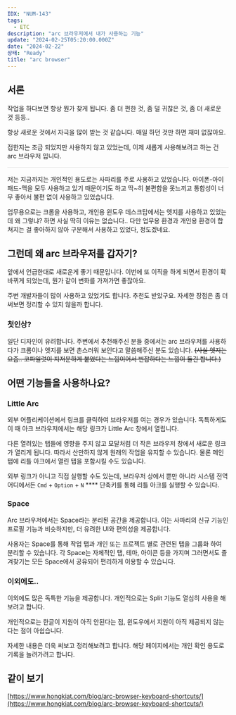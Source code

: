 ```yaml
---
IDX: "NUM-143"
tags:
  - ETC
description: "arc 브라우저에서 내가 사용하는 기능"
update: "2024-02-25T05:20:00.000Z"
date: "2024-02-22"
상태: "Ready"
title: "arc browser"
---
```

## 서론

작업을 하다보면 항상 뭔가 찾게 됩니다. 좀 더 편한 것, 좀 덜 귀찮은 것, 좀 더 새로운 것 등등.. 

항상 새로운 것에서 자극을 많이 받는 것 같습니다. 매일 하던 것만 하면 재미 없잖아요. 

접한지는 조금 되었지만 사용하지 않고 있었는데, 이제 새롭게 사용해보려고 하는 건 arc 브라우저 입니다. 

<hr style="border: none; height: 1px; background-color: #e0e0e0; margin: 16px 0;" />
저는 지금까지는 개인적인 용도로는 사파리를 주로 사용하고 있었습니다. 아이폰-아이패드-맥을 모두 사용하고 있기 때문이기도 하고 딱~히 불편함을 못느끼고 통합성이 너무 좋아서 불편 없이 사용하고 있었습니다. 

업무용으로는 크롬을 사용하고, 개인용 윈도우 데스크탑에서는 엣지를 사용하고 있었는데 왜 그렇냐? 하면 사실 딱히 이유는 없습니다.. 다만 업무용 환경과 개인용 환경이 합쳐지는 걸 좋아하지 않아 구분해서 사용하고 있었다, 정도겠네요. 

## 그런데 왜 arc 브라우저를 갑자기? 

앞에서 언급한대로 새로운게 좋기 때문입니다. 이번에 또 이직을 하게 되면서 환경이 확 바뀌게 되었는데, 뭔가 같이 변화를 가져가면 좋잖아요. 

주변 개발자들이 많이 사용하고 있었기도 합니다. 추천도 받았구요. 자세한 장점은 좀 더 써보면 정리할 수 있지 않을까 합니다. 

### 첫인상?

일단 디자인이 유려합니다. 주변에서 추천해주신 분들 중에서는 arc 브라우저를 사용하다가 크롬이나 엣지를 보면 촌스러워 보인다고 말씀해주신 분도 있습니다. ~~(사실 엣지는 요즘.. 코파일럿이 지저분하게 붙었다는 느낌이어서 번잡하다는 느낌이 들긴 합니다.)~~ 

## 어떤 기능들을 사용하나요? 

### Little Arc

외부 어플리케이션에서 링크를 클릭하여 브라우저를 여는 경우가 있습니다. 독특하게도 이 때 아크 브라우저에서는 해당 링크가 Little Arc 창에서 열립니다. 

다른 열려있는 탭들에 영향을 주지 않고 모달처럼 더 작은 브라우저 창에서 새로운 링크가 열리게 됩니다. 따라서 산만하지 않게 원래의 작업을 유지할 수 있습니다. 물론 메인 탭에 리틀 아크에서 열린 탭을 포함시킬 수도 있습니다. 

외부 링크가 아니고 직접 실행할 수도 있는데, 브라우저 상에서 뿐만 아니라 시스템 전역 어디에서든 `Cmd` + `Option` + `N` **** 단축키를 통해 리틀 아크를 실행할 수 있습니다. 

### Space

Arc 브라우저에서는 Space라는 분리된 공간을 제공합니다. 이는 사파리의 신규 기능인 프로필 기능과 비슷하지만, 더 유려한 UI와 편의성을 제공합니다. 

사용자는 Space를 통해 작업 탭과 개인 또는 프로젝트 별로 관련된 탭을 그룹화 하여 분리할 수 있습니다. 각 Space는 자체적인 탭, 테마, 아이콘 등을 가지며 그러면서도 즐겨찾기는 모든 Space에서 공유되어 편리하게 이용할 수 있습니다. 

### 이외에도..

이외에도 많은 독특한 기능을 제공합니다. 개인적으로는 Split 기능도 열심히 사용을 해보려고 합니다. 

개인적으로는 한글이 지원이 아직 안된다는 점, 윈도우에서 지원이 아직 제공되지 않는다는 점이 아쉽습니다. 

자세한 내용은 더욱 써보고 정리해보려고 합니다. 해당 페이지에서는 개인 확인 용도로 기록을 늘려가려고 합니다. 

## 같이 보기

[https://www.hongkiat.com/blog/arc-browser-keyboard-shortcuts/](https://www.hongkiat.com/blog/arc-browser-keyboard-shortcuts/)

